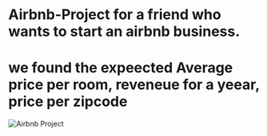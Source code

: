 # Airbnb-Project for a friend who wants to start an airbnb business.
# we found the expeected Average price per room, reveneue for a yeear, price per zipcode
![Airbnb Project](https://user-images.githubusercontent.com/90332434/220818222-e30aa02b-abfd-4ec8-8d1b-b20c0ab336de.PNG)
